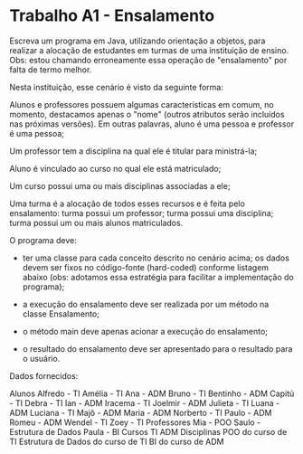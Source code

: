 # Trabalho A1 - Ensalamento

Escreva um programa em Java, utilizando orientação a objetos, para realizar a alocação de estudantes em turmas de uma instituição de ensino. Obs: estou chamando erroneamente essa operação de "ensalamento" por falta de termo melhor.

Nesta instituição, esse cenário é visto da seguinte forma:

Alunos e professores possuem algumas características em comum, no momento, destacamos apenas o "nome" (outros atributos serão incluídos nas próximas versões). Em outras palavras, aluno é uma pessoa e professor é uma pessoa;

Um professor tem a disciplina na qual ele é titular para ministrá-la;

Aluno é vinculado ao curso no qual ele está matriculado;

Um curso possui uma ou mais disciplinas associadas a ele;

Uma turma é a alocação de todos esses recursos e é feita pelo ensalamento:
turma possui um professor;
turma possui uma disciplina;
turma possui um ou mais alunos matriculados.

O programa deve:

- ter uma classe para cada conceito descrito no cenário acima;
os dados devem ser fixos no código-fonte (hard-coded) conforme listagem abaixo (obs: adotamos essa estratégia para facilitar a implementação do programa);

- a execução do ensalamento deve ser realizada por um método na classe Ensalamento;

- o método main deve apenas acionar a execução do ensalamento;

- o resultado do ensalamento deve ser apresentado para o resultado para o usuário.

Dados fornecidos:

Alunos
Alfredo - TI
Amélia - TI
Ana - ADM
Bruno - TI
Bentinho - ADM
Capitú - TI
Debra - TI
Ian - ADM
Iracema - TI
Joelmir - ADM
Julieta - TI
Luana - ADM
Luciana - TI
Majô - ADM
Maria - ADM
Norberto - TI
Paulo - ADM
Romeu - ADM
Wendel - TI
Zoey - TI
Professores
Mia - POO
Saulo - Estrutura de Dados
Paula - BI
Cursos
TI
ADM
Disciplinas
POO do curso de TI
Estrutura de Dados do curso de TI
BI do curso de ADM